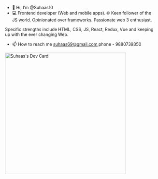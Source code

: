 - 👋 Hi, I’m @Suhaas10
- 💻 Frontend developer (Web and mobile apps).
🌐 Keen follower of the JS world.
 Opinionated over frameworks.
 Passionate web 3 enthusiast.

Specific strengths include HTML, CSS, JS, React, Redux, Vue and keeping up with the ever changing Web.
- 📫 How to reach me suhaas69@gmail.com,phone - 9880739350

<!---
Suhaas10/Suhaas10 is a ✨ special ✨ repository because its `README.md` (this file) appears on your GitHub profile.
You can click the Preview link to take a look at your changes.
--->

<a href="https://app.daily.dev/jackass10"><img src="https://api.daily.dev/devcards/a1c2a7d542dd40e88e2cdfdaf8c8231a.png?r=bvw" width="400" alt="Suhaas's Dev Card"/></a>
